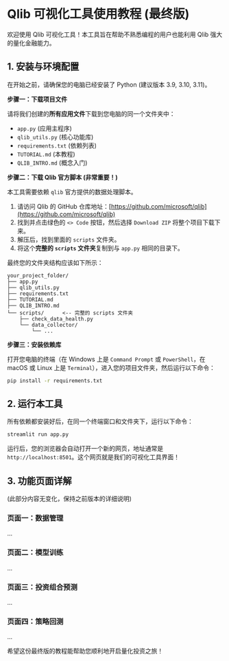 # Qlib 可视化工具使用教程 (最终版)

欢迎使用 Qlib 可视化工具！本工具旨在帮助不熟悉编程的用户也能利用 Qlib 强大的量化金融能力。

## 1. 安装与环境配置

在开始之前，请确保您的电脑已经安装了 Python (建议版本 3.9, 3.10, 3.11)。

**步骤一：下载项目文件**

请将我们创建的**所有应用文件**下载到您电脑的同一个文件夹中：
- `app.py` (应用主程序)
- `qlib_utils.py` (核心功能库)
- `requirements.txt` (依赖列表)
- `TUTORIAL.md` (本教程)
- `QLIB_INTRO.md` (概念入门)

**步骤二：下载 Qlib 官方脚本 (非常重要！)**

本工具需要依赖 `qlib` 官方提供的数据处理脚本。
1.  请访问 Qlib 的 GitHub 仓库地址：[https://github.com/microsoft/qlib](https://github.com/microsoft/qlib)
2.  找到并点击绿色的 `<> Code` 按钮，然后选择 `Download ZIP` 将整个项目下载下来。
3.  解压后，找到里面的 `scripts` 文件夹。
4.  将这个**完整的 `scripts` 文件夹**复制到与 `app.py` 相同的目录下。

最终您的文件夹结构应该如下所示：
```
your_project_folder/
├── app.py
├── qlib_utils.py
├── requirements.txt
├── TUTORIAL.md
├── QLIB_INTRO.md
└── scripts/      <-- 完整的 scripts 文件夹
    ├── check_data_health.py
    └── data_collector/
        └── ...
```

**步骤三：安装依赖库**

打开您电脑的终端（在 Windows 上是 `Command Prompt` 或 `PowerShell`，在 macOS 或 Linux 上是 `Terminal`），进入您的项目文件夹，然后运行以下命令：

```bash
pip install -r requirements.txt
```

## 2. 运行本工具

所有依赖都安装好后，在同一个终端窗口和文件夹下，运行以下命令：

```bash
streamlit run app.py
```

运行后，您的浏览器会自动打开一个新的网页，地址通常是 `http://localhost:8501`。这个网页就是我们的可视化工具界面！

## 3. 功能页面详解

(此部分内容无变化，保持之前版本的详细说明)

### 页面一：数据管理
...
### 页面二：模型训练
...
### 页面三：投资组合预测
...
### 页面四：策略回测
...

希望这份最终版的教程能帮助您顺利地开启量化投资之旅！
